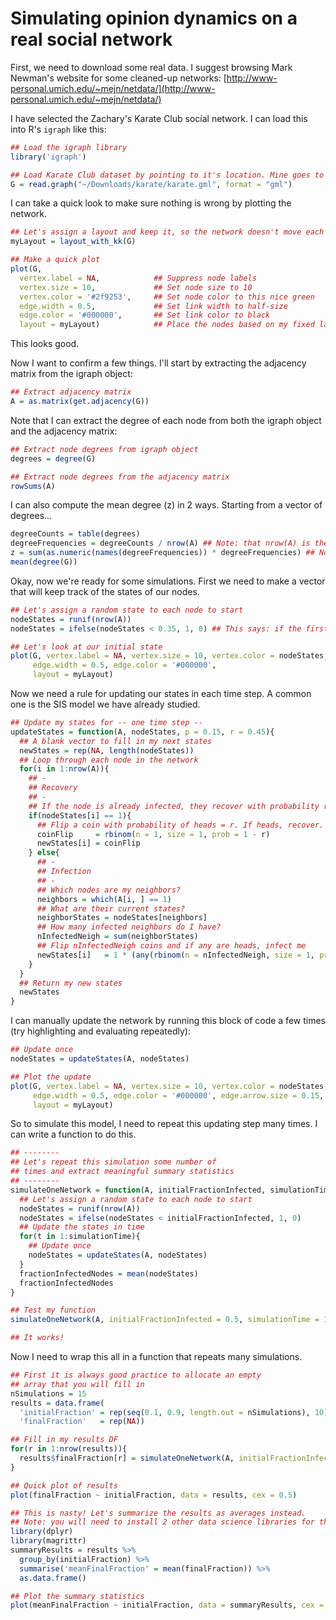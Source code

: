 # Simulating opinion dynamics on a real social network
First, we need to download some real data. I suggest browsing Mark Newman's website for some cleaned-up networks: 
[http://www-personal.umich.edu/~mejn/netdata/](http://www-personal.umich.edu/~mejn/netdata/)

I have selected the Zachary's Karate Club social network. I can load this into R's `igraph` like this:

```r
## Load the igraph library
library('igraph')

## Load Karate Club dataset by pointing to it's location. Mine goes to my "Downloads" folder
G = read.graph("~/Downloads/karate/karate.gml", format = "gml")
```

I can take a quick look to make sure nothing is wrong by plotting the network.

```r
## Let's assign a layout and keep it, so the network doesn't move each time we plot it
myLayout = layout_with_kk(G)

## Make a quick plot
plot(G, 
  vertex.label = NA,            ## Suppress node labels
  vertex.size = 10,             ## Set node size to 10
  vertex.color = '#2f9253',     ## Set node color to this nice green
  edge.width = 0.5,             ## Set link width to half-size
  edge.color = '#000000',       ## Set link color to black
  layout = myLayout)            ## Place the nodes based on my fixed layout
```

This looks good.

Now I want to confirm a few things. I'll start by extracting the adjacency matrix from the igraph object:

```r
## Extract adjacency matrix
A = as.matrix(get.adjacency(G))
```

Note that I can extract the degree of each node from both the igraph object and the adjacency matrix:

```r
## Extract node degrees from igraph object
degrees = degree(G)

## Extract node degrees from the adjacency matrix
rowSums(A)
```

I can also compute the mean degree (z) in 2 ways. Starting from a vector of degrees...

```r
degreeCounts = table(degrees)
degreeFrequencies = degreeCounts / nrow(A) ## Note: that nrow(A) is the number of rows in A = the number of nodes in my graph
z = sum(as.numeric(names(degreeFrequencies)) * degreeFrequencies) ## Note: the k's are actually the names of my vector entries
mean(degree(G))
```

Okay, now we're ready for some simulations. First we need to make a vector that will keep track of the states of our nodes.

```r
## Let's assign a random state to each node to start
nodeStates = runif(nrow(A))
nodeStates = ifelse(nodeStates < 0.35, 1, 0) ## This says: if the first statement is true (nodeStates < X) then put a 1, else put a 0

## Let's look at our initial state
plot(G, vertex.label = NA, vertex.size = 10, vertex.color = nodeStates,
     edge.width = 0.5, edge.color = '#000000',
     layout = myLayout)
```

Now we need a rule for updating our states in each time step. A common one is the SIS model we have already studied.

```r
## Update my states for -- one time step --
updateStates = function(A, nodeStates, p = 0.15, r = 0.45){
  ## A blank vector to fill in my next states
  newStates = rep(NA, length(nodeStates))
  ## Loop through each node in the network
  for(i in 1:nrow(A)){
    ## -
    ## Recovery 
    ## -
    ## If the node is already infected, they recover with probability r
    if(nodeStates[i] == 1){
      ## Flip a coin with probability of heads = r. If heads, recover.
      coinFlip     = rbinom(n = 1, size = 1, prob = 1 - r)
      newStates[i] = coinFlip
    } else{
      ## -
      ## Infection 
      ## -
      ## Which nodes are my neighbors?
      neighbors = which(A[i, ] == 1)
      ## What are their current states?
      neighborStates = nodeStates[neighbors]
      ## How many infected neighbors do I have?
      nInfectedNeigh = sum(neighborStates)
      ## Flip nInfectedNeigh coins and if any are heads, infect me
      newStates[i]   = 1 * (any(rbinom(n = nInfectedNeigh, size = 1, prob = p) == 1))
    }
  }
  ## Return my new states
  newStates
}
```

I can manually update the network by running this block of code a few times (try highlighting and evaluating repeatedly):

```r
## Update once
nodeStates = updateStates(A, nodeStates)

## Plot the update
plot(G, vertex.label = NA, vertex.size = 10, vertex.color = nodeStates,
     edge.width = 0.5, edge.color = '#000000', edge.arrow.size = 0.15,
     layout = myLayout)
```

So to simulate this model, I need to repeat this updating step many times. I can write a function to do this.

```r
## --------
## Let's repeat this simulation some number of
## times and extract meaningful summary statistics
## --------
simulateOneNetwork = function(A, initialFractionInfected, simulationTime){
  ## Let's assign a random state to each node to start
  nodeStates = runif(nrow(A))
  nodeStates = ifelse(nodeStates < initialFractionInfected, 1, 0)
  ## Update the states in time
  for(t in 1:simulationTime){
    ## Update once
    nodeStates = updateStates(A, nodeStates)
  }
  fractionInfectedNodes = mean(nodeStates)
  fractionInfectedNodes
}

## Test my function
simulateOneNetwork(A, initialFractionInfected = 0.5, simulationTime = 10)

## It works!
```

Now I need to wrap this all in a function that repeats many simulations.

```r
## First it is always good practice to allocate an empty
## array that you will fill in
nSimulations = 15
results = data.frame(
  'initialFraction' = rep(seq(0.1, 0.9, length.out = nSimulations), 10),
  'finalFraction'   = rep(NA))

## Fill in my results DF
for(r in 1:nrow(results)){
  results$finalFraction[r] = simulateOneNetwork(A, initialFractionInfected = results$initialFraction[r], simulationTime = 20)
}

## Quick plot of results
plot(finalFraction ~ initialFraction, data = results, cex = 0.5)

## This is nasty! Let's summarize the results as averages instead.
## Note: you will need to install 2 other data science libraries for this bit
library(dplyr)
library(magrittr)
summaryResults = results %>%
  group_by(initialFraction) %>%
  summarise('meanFinalFraction' = mean(finalFraction)) %>%
  as.data.frame()

## Plot the summary statistics
plot(meanFinalFraction ~ initialFraction, data = summaryResults, cex = 2)
```
